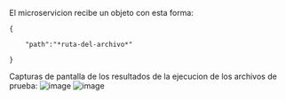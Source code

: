 El microservicion recibe un objeto con esta forma:

    {

        "path":"*ruta-del-archivo*"
  
    }

Capturas de pantalla de los resultados de la ejecucion de los archivos de prueba: 
![image](https://user-images.githubusercontent.com/94997816/225739043-2446e83d-ad20-49a6-af7f-c353663e7575.png)
![image](https://user-images.githubusercontent.com/94997816/225739096-bef6c4cc-854d-4c6f-8705-121e57c623bc.png)
